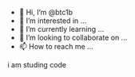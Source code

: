 - 👋 Hi, I’m @btc1b
- 👀 I’m interested in ...
- 🌱 I’m currently learning ...
- 💞️ I’m looking to collaborate on ...
- 📫 How to reach me ...

<!---
btc1b/btc1b is a ✨ special ✨ repository because its `README.md` (this file) appears on your GitHub profile.
You can click the Preview link to take a look at your changes.
--->


i am studing code
